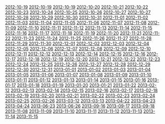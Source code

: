 <a href="2012-10-19.md">2012-10-19</a>
<a href="2012-10-19.md">2012-10-19</a>
<a href="2012-10-19.md">2012-10-19</a>
<a href="2012-10-20.md">2012-10-20</a>
<a href="2012-10-21.md">2012-10-21</a>
<a href="2012-10-22.md">2012-10-22</a>
<a href="2012-10-23.md">2012-10-23</a>
<a href="2012-10-24.md">2012-10-24</a>
<a href="2012-10-25.md">2012-10-25</a>
<a href="2012-10-26.md">2012-10-26</a>
<a href="2012-10-27.md">2012-10-27</a>
<a href="2012-10-27.md">2012-10-27</a>
<a href="2012-10-28.md">2012-10-28</a>
<a href="2012-10-29.md">2012-10-29</a>
<a href="2012-10-30.md">2012-10-30</a>
<a href="2012-10-31.md">2012-10-31</a>
<a href="2012-11-01.md">2012-11-01</a>
<a href="2012-11-02.md">2012-11-02</a>
<a href="2012-11-03.md">2012-11-03</a>
<a href="2012-11-04.md">2012-11-04</a>
<a href="2012-11-05.md">2012-11-05</a>
<a href="2012-11-06.md">2012-11-06</a>
<a href="2012-11-07.md">2012-11-07</a>
<a href="2012-11-08.md">2012-11-08</a>
<a href="2012-11-09.md">2012-11-09</a>
<a href="2012-11-10.md">2012-11-10</a>
<a href="2012-11-11.md">2012-11-11</a>
<a href="2012-11-12.md">2012-11-12</a>
<a href="2012-11-13.md">2012-11-13</a>
<a href="2012-11-14.md">2012-11-14</a>
<a href="2012-11-15.md">2012-11-15</a>
<a href="2012-11-16.md">2012-11-16</a>
<a href="2012-11-17.md">2012-11-17</a>
<a href="2012-11-18.md">2012-11-18</a>
<a href="2012-11-19.md">2012-11-19</a>
<a href="2012-11-20.md">2012-11-20</a>
<a href="2012-11-21.md">2012-11-21</a>
<a href="2012-11-22.md">2012-11-22</a>
<a href="2012-11-23.md">2012-11-23</a>
<a href="2012-11-24.md">2012-11-24</a>
<a href="2012-11-25.md">2012-11-25</a>
<a href="2012-11-26.md">2012-11-26</a>
<a href="2012-11-27.md">2012-11-27</a>
<a href="2012-11-28.md">2012-11-28</a>
<a href="2012-11-29.md">2012-11-29</a>
<a href="2012-11-30.md">2012-11-30</a>
<a href="2012-12-01.md">2012-12-01</a>
<a href="2012-12-02.md">2012-12-02</a>
<a href="2012-12-03.md">2012-12-03</a>
<a href="2012-12-04.md">2012-12-04</a>
<a href="2012-12-05.md">2012-12-05</a>
<a href="2012-12-06.md">2012-12-06</a>
<a href="2012-12-07.md">2012-12-07</a>
<a href="2012-12-08.md">2012-12-08</a>
<a href="2012-12-09.md">2012-12-09</a>
<a href="2012-12-10.md">2012-12-10</a>
<a href="2012-12-11.md">2012-12-11</a>
<a href="2012-12-12.md">2012-12-12</a>
<a href="2012-12-13.md">2012-12-13</a>
<a href="2012-12-14.md">2012-12-14</a>
<a href="2012-12-15.md">2012-12-15</a>
<a href="2012-12-16.md">2012-12-16</a>
<a href="2012-12-17.md">2012-12-17</a>
<a href="2012-12-18.md">2012-12-18</a>
<a href="2012-12-19.md">2012-12-19</a>
<a href="2012-12-20.md">2012-12-20</a>
<a href="2012-12-21.md">2012-12-21</a>
<a href="2012-12-22.md">2012-12-22</a>
<a href="2012-12-23.md">2012-12-23</a>
<a href="2012-12-24.md">2012-12-24</a>
<a href="2012-12-25.md">2012-12-25</a>
<a href="2012-12-26.md">2012-12-26</a>
<a href="2012-12-27.md">2012-12-27</a>
<a href="2012-12-28.md">2012-12-28</a>
<a href="2012-12-29.md">2012-12-29</a>
<a href="2012-12-30.md">2012-12-30</a>
<a href="2012-12-31.md">2012-12-31</a>
<a href="2013-01-01.md">2013-01-01</a>
<a href="2013-01-02.md">2013-01-02</a>
<a href="2013-01-03.md">2013-01-03</a>
<a href="2013-01-04.md">2013-01-04</a>
<a href="2013-01-05.md">2013-01-05</a>
<a href="2013-01-06.md">2013-01-06</a>
<a href="2013-01-07.md">2013-01-07</a>
<a href="2013-01-08.md">2013-01-08</a>
<a href="2013-01-09.md">2013-01-09</a>
<a href="2013-01-10.md">2013-01-10</a>
<a href="2013-01-11.md">2013-01-11</a>
<a href="2013-01-12.md">2013-01-12</a>
<a href="2013-01-13.md">2013-01-13</a>
<a href="2013-01-14.md">2013-01-14</a>
<a href="2013-01-15.md">2013-01-15</a>
<a href="2013-01-16.md">2013-01-16</a>
<a href="2013-01-17.md">2013-01-17</a>
<a href="2013-01-18.md">2013-01-18</a>
<a href="2013-01-19.md">2013-01-19</a>
<a href="2013-01-20.md">2013-01-20</a>
<a href="2013-01-21.md">2013-01-21</a>
<a href="2013-01-22.md">2013-01-22</a>
<a href="2013-02-12.md">2013-02-12</a>
<a href="2013-02-13.md">2013-02-13</a>
<a href="2013-02-14.md">2013-02-14</a>
<a href="2013-02-15.md">2013-02-15</a>
<a href="2013-02-16.md">2013-02-16</a>
<a href="2013-02-17.md">2013-02-17</a>
<a href="2013-02-18.md">2013-02-18</a>
<a href="2013-02-19.md">2013-02-19</a>
<a href="2013-02-20.md">2013-02-20</a>
<a href="2013-02-21.md">2013-02-21</a>
<a href="2013-02-22.md">2013-02-22</a>
<a href="2013-02-23.md">2013-02-23</a>
<a href="2013-02-24.md">2013-02-24</a>
<a href="2013-02-25.md">2013-02-25</a>
<a href="2013-02-26.md">2013-02-26</a>
<a href="2013-03-12.md">2013-03-12</a>
<a href="2013-03-13.md">2013-03-13</a>
<a href="2013-04-22.md">2013-04-22</a>
<a href="2013-04-23.md">2013-04-23</a>
<a href="2013-04-24.md">2013-04-24</a>
<a href="2013-06-23.md">2013-06-23</a>
<a href="2013-06-26.md">2013-06-26</a>
<a href="2013-09-16.md">2013-09-16</a>
<a href="2013-09-17.md">2013-09-17</a>
<a href="2013-09-18.md">2013-09-18</a>
<a href="2013-11-08.md">2013-11-08</a>
<a href="2013-11-09.md">2013-11-09</a>
<a href="2013-11-10.md">2013-11-10</a>
<a href="2013-11-11.md">2013-11-11</a>
<a href="2013-11-12.md">2013-11-12</a>
<a href="2013-11-13.md">2013-11-13</a>
<a href="2013-11-14.md">2013-11-14</a>
<a href="2013-11-15.md">2013-11-15</a>


